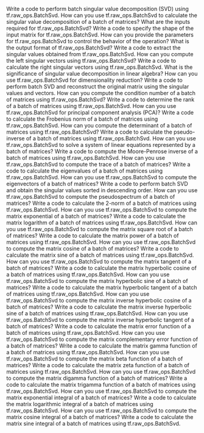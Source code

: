 Write a code to perform batch singular value decomposition (SVD) using tf.raw_ops.BatchSvd.
How can you use tf.raw_ops.BatchSvd to calculate the singular value decomposition of a batch of matrices?
What are the inputs required for tf.raw_ops.BatchSvd?
Write a code to specify the shape of the input matrix for tf.raw_ops.BatchSvd.
How can you provide the parameters for tf.raw_ops.BatchSvd to control the behavior of the operation?
What is the output format of tf.raw_ops.BatchSvd?
Write a code to extract the singular values obtained from tf.raw_ops.BatchSvd.
How can you compute the left singular vectors using tf.raw_ops.BatchSvd?
Write a code to calculate the right singular vectors using tf.raw_ops.BatchSvd.
What is the significance of singular value decomposition in linear algebra?
How can you use tf.raw_ops.BatchSvd for dimensionality reduction?
Write a code to perform batch SVD and reconstruct the original matrix using the singular values and vectors.
How can you compute the condition number of a batch of matrices using tf.raw_ops.BatchSvd?
Write a code to determine the rank of a batch of matrices using tf.raw_ops.BatchSvd.
How can you use tf.raw_ops.BatchSvd for principal component analysis (PCA)?
Write a code to calculate the Frobenius norm of a batch of matrices using tf.raw_ops.BatchSvd.
How can you compute the determinant of a batch of matrices using tf.raw_ops.BatchSvd?
Write a code to calculate the pseudo-inverse of a batch of matrices using tf.raw_ops.BatchSvd.
How can you use tf.raw_ops.BatchSvd to solve a system of linear equations represented by a batch of matrices?
Write a code to compute the Moore-Penrose inverse of a batch of matrices using tf.raw_ops.BatchSvd.
How can you use tf.raw_ops.BatchSvd to compute the trace of a batch of matrices?
Write a code to calculate the eigenvalues of a batch of matrices using tf.raw_ops.BatchSvd.
How can you use tf.raw_ops.BatchSvd to compute the eigenvectors of a batch of matrices?
Write a code to perform batch SVD and obtain the singular values sorted in descending order.
How can you use tf.raw_ops.BatchSvd to compute the pseudospectrum of a batch of matrices?
Write a code to calculate the 2-norm of a batch of matrices using tf.raw_ops.BatchSvd.
How can you use tf.raw_ops.BatchSvd to compute the matrix exponential of a batch of matrices?
Write a code to calculate the matrix logarithm of a batch of matrices using tf.raw_ops.BatchSvd.
How can you use tf.raw_ops.BatchSvd to compute the matrix square root of a batch of matrices?
Write a code to calculate the matrix power of a batch of matrices using tf.raw_ops.BatchSvd.
How can you use tf.raw_ops.BatchSvd to compute the matrix cosine of a batch of matrices?
Write a code to calculate the matrix sine of a batch of matrices using tf.raw_ops.BatchSvd.
How can you use tf.raw_ops.BatchSvd to compute the matrix tangent of a batch of matrices?
Write a code to calculate the matrix hyperbolic cosine of a batch of matrices using tf.raw_ops.BatchSvd.
How can you use tf.raw_ops.BatchSvd to compute the matrix hyperbolic sine of a batch of matrices?
Write a code to calculate the matrix hyperbolic tangent of a batch of matrices using tf.raw_ops.BatchSvd.
How can you use tf.raw_ops.BatchSvd to compute the matrix inverse hyperbolic cosine of a batch of matrices?
Write a code to calculate the matrix inverse hyperbolic sine of a batch of matrices using tf.raw_ops.BatchSvd.
How can you use tf.raw_ops.BatchSvd to compute the matrix inverse hyperbolic tangent of a batch of matrices?
Write a code to calculate the matrix error function of a batch of matrices using tf.raw_ops.BatchSvd.
How can you use tf.raw_ops.BatchSvd to compute the matrix complementary error function of a batch of matrices?
Write a code to calculate the matrix gamma function of a batch of matrices using tf.raw_ops.BatchSvd.
How can you use tf.raw_ops.BatchSvd to compute the matrix beta function of a batch of matrices?
Write a code to calculate the matrix zeta function of a batch of matrices using tf.raw_ops.BatchSvd.
How can you use tf.raw_ops.BatchSvd to compute the matrix digamma function of a batch of matrices?
Write a code to calculate the matrix trigamma function of a batch of matrices using tf.raw_ops.BatchSvd.
How can you use tf.raw_ops.BatchSvd to compute the matrix exponential integral of a batch of matrices?
Write a code to calculate the matrix logarithmic integral of a batch of matrices using tf.raw_ops.BatchSvd.
How can you use tf.raw_ops.BatchSvd to compute the matrix cosine integral of a batch of matrices?
Write a code to calculate the matrix sine integral of a batch of matrices using tf.raw_ops.BatchSvd.